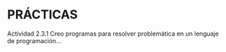 # PRÁCTICAS
Actividad 2.3.1 Creo programas para resolver problemática en un lenguaje de programación...
